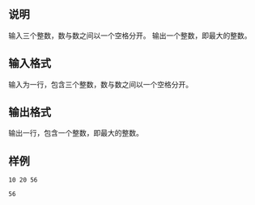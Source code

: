 <h2>说明</h2>

输入三个整数，数与数之间以一个空格分开。 输出一个整数，即最大的整数。
<h2>输入格式</h2>

输入为一行，包含三个整数，数与数之间以一个空格分开。

<h2>输出格式</h2>

输出一行，包含一个整数，即最大的整数。

<h2>样例</h2>
<pre><code class="language-input1">10 20 56</code></pre><pre><code class="language-output1">56</code></pre>

